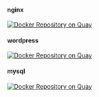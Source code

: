#### nginx
[![Docker Repository on Quay](https://quay.io/repository/bukowwp/nginx/status "Docker Repository on Quay")](https://quay.io/repository/bukowwp/nginx)
#### wordpress
[![Docker Repository on Quay](https://quay.io/repository/bukowwp/wordpress/status "Docker Repository on Quay")](https://quay.io/repository/bukowwp/wordpress)
#### mysql
[![Docker Repository on Quay](https://quay.io/repository/bukowwp/mysql/status "Docker Repository on Quay")](https://quay.io/repository/bukowwp/mysql)
